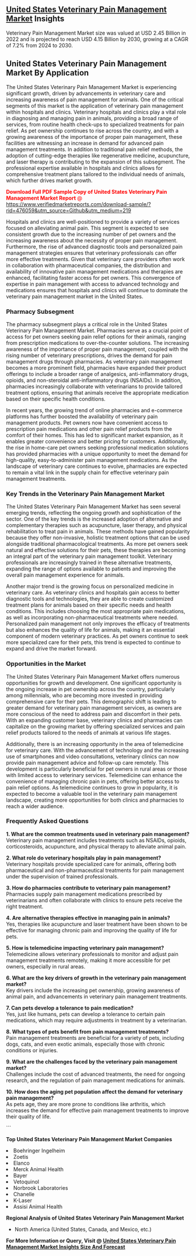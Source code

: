 <h2><a href="https://www.verifiedmarketreports.com/download-sample/?rid=476059&amp;utm_source=Github&amp;utm_medium=219" target="_blank">United States Veterinary Pain Management Market</a> Insights</h2><p>Veterinary Pain Management Market size was valued at USD 2.45 Billion in 2022 and is projected to reach USD 4.15 Billion by 2030, growing at a CAGR of 7.2% from 2024 to 2030.</p><p> <h2>United States Veterinary Pain Management Market By Application</h2> <p>The United States Veterinary Pain Management Market is experiencing significant growth, driven by advancements in veterinary care and increasing awareness of pain management for animals. One of the critical segments of this market is the application of veterinary pain management within hospitals and clinics. Veterinary hospitals and clinics play a vital role in diagnosing and managing pain in animals, providing a broad range of services, from routine health check-ups to specialized treatments for pain relief. As pet ownership continues to rise across the country, and with a growing awareness of the importance of proper pain management, these facilities are witnessing an increase in demand for advanced pain management treatments. In addition to traditional pain relief methods, the adoption of cutting-edge therapies like regenerative medicine, acupuncture, and laser therapy is contributing to the expansion of this subsegment. The professional expertise available in hospitals and clinics allows for comprehensive treatment plans tailored to the individual needs of animals, which further drives market growth. <p><span class=""><span style="color: #ff0000;"><strong>Download Full PDF Sample Copy of United States Veterinary Pain Management Market Report</strong> @ </span><a href="https://www.verifiedmarketreports.com/download-sample/?rid=476059&amp;utm_source=Github&amp;utm_medium=219" target="_blank">https://www.verifiedmarketreports.com/download-sample/?rid=476059&amp;utm_source=Github&amp;utm_medium=219</a></span></p></p> <p>Hospitals and clinics are well-positioned to provide a variety of services focused on alleviating animal pain. This segment is expected to see consistent growth due to the increasing number of pet owners and the increasing awareness about the necessity of proper pain management. Furthermore, the rise of advanced diagnostic tools and personalized pain management strategies ensures that veterinary professionals can offer more effective treatments. Given that veterinary care providers often work in collaboration with pharmaceutical companies, the distribution and availability of innovative pain management medications and therapies are enhanced, facilitating faster access for pet owners. This convergence of expertise in pain management with access to advanced technology and medications ensures that hospitals and clinics will continue to dominate the veterinary pain management market in the United States.</p> <h3>Pharmacy Subsegment</h3> <p>The pharmacy subsegment plays a critical role in the United States Veterinary Pain Management Market. Pharmacies serve as a crucial point of access for pet owners seeking pain relief options for their animals, ranging from prescription medications to over-the-counter solutions. The increasing awareness of the importance of proper pain management, coupled with the rising number of veterinary prescriptions, drives the demand for pain management drugs through pharmacies. As veterinary pain management becomes a more prominent field, pharmacies have expanded their product offerings to include a broader range of analgesics, anti-inflammatory drugs, opioids, and non-steroidal anti-inflammatory drugs (NSAIDs). In addition, pharmacies increasingly collaborate with veterinarians to provide tailored treatment options, ensuring that animals receive the appropriate medication based on their specific health conditions. <p>In recent years, the growing trend of online pharmacies and e-commerce platforms has further boosted the availability of veterinary pain management products. Pet owners now have convenient access to prescription pain medications and other pain relief products from the comfort of their homes. This has led to significant market expansion, as it enables greater convenience and better pricing for customers. Additionally, the rise in home-care pet owners seeking professional medication solutions has provided pharmacies with a unique opportunity to meet the demand for high-quality, easy-to-administer pain management medications. As the landscape of veterinary care continues to evolve, pharmacies are expected to remain a vital link in the supply chain for effective veterinary pain management treatments.</p> <h3>Key Trends in the Veterinary Pain Management Market</h3> <p>The United States Veterinary Pain Management Market has seen several emerging trends, reflecting the ongoing growth and sophistication of the sector. One of the key trends is the increased adoption of alternative and complementary therapies such as acupuncture, laser therapy, and physical rehabilitation to treat pain in animals. These methods have gained popularity because they offer non-invasive, holistic treatment options that can be used alongside traditional pharmacological treatments. As more pet owners seek natural and effective solutions for their pets, these therapies are becoming an integral part of the veterinary pain management toolkit. Veterinary professionals are increasingly trained in these alternative treatments, expanding the range of options available to patients and improving the overall pain management experience for animals. <p>Another major trend is the growing focus on personalized medicine in veterinary care. As veterinary clinics and hospitals gain access to better diagnostic tools and technologies, they are able to create customized treatment plans for animals based on their specific needs and health conditions. This includes choosing the most appropriate pain medications, as well as incorporating non-pharmaceutical treatments where needed. Personalized pain management not only improves the efficacy of treatments but also enhances the quality of life for animals, making it an essential component of modern veterinary practices. As pet owners continue to seek more specialized care for their pets, this trend is expected to continue to expand and drive the market forward.</p> <h3>Opportunities in the Market</h3> <p>The United States Veterinary Pain Management Market offers numerous opportunities for growth and development. One significant opportunity is the ongoing increase in pet ownership across the country, particularly among millennials, who are becoming more invested in providing comprehensive care for their pets. This demographic shift is leading to greater demand for veterinary pain management services, as owners are more conscious of the need to address pain and discomfort in their pets. With an expanding customer base, veterinary clinics and pharmacies can capitalize on the growing market by offering specialized services and pain relief products tailored to the needs of animals at various life stages. <p>Additionally, there is an increasing opportunity in the area of telemedicine for veterinary care. With the advancement of technology and the increasing use of smartphones and video consultations, veterinary clinics can now provide pain management advice and follow-up care remotely. This development is particularly beneficial for pet owners in rural areas or those with limited access to veterinary services. Telemedicine can enhance the convenience of managing chronic pain in pets, offering better access to pain relief options. As telemedicine continues to grow in popularity, it is expected to become a valuable tool in the veterinary pain management landscape, creating more opportunities for both clinics and pharmacies to reach a wider audience.</p> <h3>Frequently Asked Questions</h3> <p><strong>1. What are the common treatments used in veterinary pain management?</strong><br> Veterinary pain management includes treatments such as NSAIDs, opioids, corticosteroids, acupuncture, and physical therapy to alleviate animal pain.</p> <p><strong>2. What role do veterinary hospitals play in pain management?</strong><br> Veterinary hospitals provide specialized care for animals, offering both pharmaceutical and non-pharmaceutical treatments for pain management under the supervision of trained professionals.</p> <p><strong>3. How do pharmacies contribute to veterinary pain management?</strong><br> Pharmacies supply pain management medications prescribed by veterinarians and often collaborate with clinics to ensure pets receive the right treatment.</p> <p><strong>4. Are alternative therapies effective in managing pain in animals?</strong><br> Yes, therapies like acupuncture and laser treatment have been shown to be effective for managing chronic pain and improving the quality of life for pets.</p> <p><strong>5. How is telemedicine impacting veterinary pain management?</strong><br> Telemedicine allows veterinary professionals to monitor and adjust pain management treatments remotely, making it more accessible for pet owners, especially in rural areas.</p> <p><strong>6. What are the key drivers of growth in the veterinary pain management market?</strong><br> Key drivers include the increasing pet ownership, growing awareness of animal pain, and advancements in veterinary pain management treatments.</p> <p><strong>7. Can pets develop a tolerance to pain medication?</strong><br> Yes, just like humans, pets can develop a tolerance to certain pain medications, which may require adjustments in treatment by a veterinarian.</p> <p><strong>8. What types of pets benefit from pain management treatments?</strong><br> Pain management treatments are beneficial for a variety of pets, including dogs, cats, and even exotic animals, especially those with chronic conditions or injuries.</p> <p><strong>9. What are the challenges faced by the veterinary pain management market?</strong><br> Challenges include the cost of advanced treatments, the need for ongoing research, and the regulation of pain management medications for animals.</p> <p><strong>10. How does the aging pet population affect the demand for veterinary pain management?</strong><br> As pets age, they are more prone to conditions like arthritis, which increases the demand for effective pain management treatments to improve their quality of life.</p> ```</p><p><strong>Top United States Veterinary Pain Management Market Companies</strong></p><div data-test-id=""><p><li>Boehringer Ingelheim</li><li> Zoetis</li><li> Elanco</li><li> Merck Animal Health</li><li> Bayer</li><li> Vetoquinol</li><li> Norbrook Laboratories</li><li> Chanelle</li><li> K-Laser</li><li> Assisi Animal Health</li></p><div><strong>Regional Analysis of&nbsp;United States Veterinary Pain Management Market</strong></div><ul><li dir="ltr"><p dir="ltr">North America&nbsp;(United States, Canada, and Mexico, etc.)</p></li></ul><p><strong>For More Information or Query, Visit @&nbsp;</strong><strong><a href="https://www.verifiedmarketreports.com/product/veterinary-pain-management-market-size-and-forecast/?utm_source=Github&amp;utm_medium=219" target="_blank">United States Veterinary Pain Management Market Insights Size And Forecast</a></strong></p></div>
